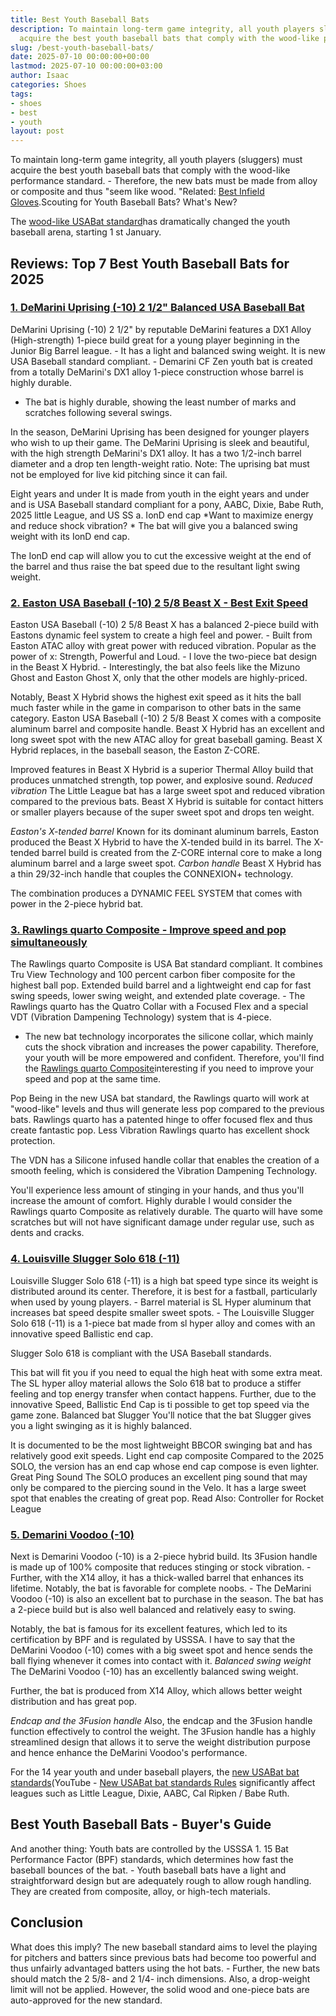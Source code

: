 ```yaml
---
title: Best Youth Baseball Bats
description: To maintain long-term game integrity, all youth players sluggers must
  acquire the best youth baseball bats that comply with the wood-like performance...
slug: /best-youth-baseball-bats/
date: 2025-07-10 00:00:00+00:00
lastmod: 2025-07-10 00:00:00+03:00
author: Isaac
categories: Shoes
tags:
- shoes
- best
- youth
layout: post
---
```

To maintain long-term game integrity, all youth players (sluggers) must acquire the best youth baseball bats that comply with the wood-like performance standard. - Therefore, the new bats must be made from alloy or composite and thus "seem like wood. "Related: [Best Infield Gloves](https://pestpolicy.com/best-infield-gloves/).Scouting for Youth Baseball Bats? What's New?

The [wood-like USABat standard](http://web.usabaseball.com/video/play.jsp?content_id=1594584083)has dramatically changed the youth baseball arena, starting 1 st January.

##  Reviews: Top 7 Best Youth Baseball Bats for 2025

###  [1. DeMarini Uprising (-10) 2 1/2" Balanced USA Baseball Bat](https://www.amazon.com/dp/B074JL35SB/?tag=p-policy-20)

DeMarini Uprising (-10) 2 1/2" by reputable DeMarini features a DX1 Alloy (High-strength) 1-piece build great for a young player beginning in the Junior Big Barrel league. - It has a light and balanced swing weight. It is new USA Baseball standard compliant. - Demarini CF Zen youth bat is created from a totally DeMarini's DX1 alloy 1-piece construction whose barrel is highly durable.

- The bat is highly durable, showing the least number of marks and scratches following several swings.

In the season, DeMarini Uprising has been designed for younger players who wish to up their game. The DeMarini Uprising is sleek and beautiful, with the high strength DeMarini's DX1 alloy. It has a two 1/2-inch barrel diameter and a drop ten length-weight ratio. Note: The uprising bat must not be employed for live kid pitching since it can fail.

Eight years and under It is made from youth in the eight years and under and is USA Baseball standard compliant for a pony, AABC, Dixie, Babe Ruth, 2025 little League, and US SS a. IonD end cap *Want to maximize energy and reduce shock vibration? * The bat will give you a balanced swing weight with its IonD end cap.

The IonD end cap will allow you to cut the excessive weight at the end of the barrel and thus raise the bat speed due to the resultant light swing weight.

###  [2. Easton USA Baseball (-10) 2 5/8 Beast X - Best Exit Speed](https://www.amazon.com/dp/B07427GWH5/?tag=p-policy-20)

Easton USA Baseball (-10) 2 5/8 Beast X has a balanced 2-piece build with Eastons dynamic feel system to create a high feel and power. - Built from Easton ATAC alloy with great power with reduced vibration. Popular as the power of x: Strength, Powerful and Loud. - I love the two-piece bat design in the Beast X Hybrid. - Interestingly, the bat also feels like the Mizuno Ghost and Easton Ghost X, only that the other models are highly-priced.

Notably, Beast X Hybrid shows the highest exit speed as it hits the ball much faster while in the game in comparison to other bats in the same category. Easton USA Baseball (-10) 2 5/8 Beast X comes with a composite aluminum barrel and composite handle. Beast X Hybrid has an excellent and long sweet spot with the new ATAC alloy for great baseball gaming. Beast X Hybrid replaces, in the baseball season, the Easton Z-CORE.

Improved features in Beast X Hybrid is a superior Thermal Alloy build that produces unmatched strength, top power, and explosive sound. *Reduced vibration* The Little League bat has a large sweet spot and reduced vibration compared to the previous bats. Beast X Hybrid is suitable for contact hitters or smaller players because of the super sweet spot and drops ten weight.

*Easton's X-tended barrel* Known for its dominant aluminum barrels, Easton produced the Beast X Hybrid to have the X-tended build in its barrel. The X-tended barrel build is created from the Z-CORE internal core to make a long aluminum barrel and a large sweet spot. *Carbon handle* Beast X Hybrid has a thin 29/32-inch handle that couples the CONNEXION+ technology.

The combination produces a DYNAMIC FEEL SYSTEM that comes with power in the 2-piece hybrid bat.

###  [3. Rawlings quarto Composite - Improve speed and pop simultaneously](https://www.amazon.com/dp/B074C56ZKF/?tag=p-policy-20)

The Rawlings quarto Composite is USA Bat standard compliant. It combines Tru View Technology and 100 percent carbon fiber composite for the highest ball pop. Extended build barrel and a lightweight end cap for fast swing speeds, lower swing weight, and extended plate coverage. - The Rawlings quarto has the Quatro Collar with a Focused Flex and a special VDT (Vibration Dampening Technology) system that is 4-piece.

- The new bat technology incorporates the silicone collar, which mainly cuts the shock vibration and increases the power capability. Therefore, your youth will be more empowered and confident. Therefore, you'll find the [Rawlings quarto Composite](https://www.amazon.com/dp/B074C56ZKF/?tag=p-policy-20)interesting if you need to improve your speed and pop at the same time.

Pop Being in the new USA bat standard, the Rawlings quarto will work at "wood-like" levels and thus will generate less pop compared to the previous bats. Rawlings quarto has a patented hinge to offer focused flex and thus create fantastic pop. Less Vibration Rawlings quarto has excellent shock protection.

The VDN has a Silicone infused handle collar that enables the creation of a smooth feeling, which is considered the Vibration Dampening Technology.

You'll experience less amount of stinging in your hands, and thus you'll increase the amount of comfort. Highly durable I would consider the Rawlings quarto Composite as relatively durable. The quarto will have some scratches but will not have significant damage under regular use, such as dents and cracks.

###  [4. Louisville Slugger Solo 618 (-11)](https://www.amazon.com/dp/B0761YQ38L/?tag=p-policy-20)

Louisville Slugger Solo 618 (-11) is a high bat speed type since its weight is distributed around its center. Therefore, it is best for a fastball, particularly when used by young players. - Barrel material is SL Hyper aluminum that increases bat speed despite smaller sweet spots. - The Louisville Slugger Solo 618 (-11) is a 1-piece bat made from sl hyper alloy and comes with an innovative speed Ballistic end cap.

Slugger Solo 618 is compliant with the USA Baseball standards.

This bat will fit you if you need to equal the high heat with some extra meat. The SL hyper alloy material allows the Solo 618 bat to produce a stiffer feeling and top energy transfer when contact happens. Further, due to the innovative Speed, Ballistic End Cap is ti possible to get top speed via the game zone. Balanced bat Slugger You'll notice that the bat Slugger gives you a light swinging as it is highly balanced.

It is documented to be the most lightweight BBCOR swinging bat and has relatively good exit speeds. Light end cap composite Compared to the 2025 SOLO, the version has an end cap whose end cap compose is even lighter. Great Ping Sound The SOLO produces an excellent ping sound that may only be compared to the piercing sound in the Velo. It has a large sweet spot that enables the creating of great pop. Read Also: Controller for Rocket League

###  [5. Demarini Voodoo (-10)](https://www.amazon.com/dp/B074JM32BB/?tag=p-policy-20)

Next is Demarini Voodoo (-10) is a 2-piece hybrid build. Its 3Fusion handle is made up of 100% composite that reduces stinging or stock vibration. - Further, with the X14 alloy, it has a thick-walled barrel that enhances its lifetime. Notably, the bat is favorable for complete noobs. - The DeMarini Voodoo (-10) is also an excellent bat to purchase in the season. The bat has a 2-piece build but is also well balanced and relatively easy to swing.

Notably, the bat is famous for its excellent features, which led to its certification by BPF and is regulated by USSSA. I have to say that the DeMarini Voodoo (-10) comes with a big sweet spot and hence sends the ball flying whenever it comes into contact with it. *Balanced swing weight* The DeMarini Voodoo (-10) has an excellently balanced swing weight.

Further, the bat is produced from X14 Alloy, which allows better weight distribution and has great pop.

*Endcap and the 3Fusion handle* Also, the endcap and the 3Fusion handle function effectively to control the weight. The 3Fusion handle has a highly streamlined design that allows it to serve the weight distribution purpose and hence enhance the DeMarini Voodoo's performance.

For the 14 year youth and under baseball players, the [new USABat bat standards](http://www.littleleague.org/learn/equipment/baseballbatinfo/USA-Baseball-Bat-Standard-FAQs.htm)(YouTube - [New USABat bat standards Rules]() significantly affect leagues such as Little League, Dixie, AABC, Cal Ripken / Babe Ruth.

##  Best Youth Baseball Bats - Buyer's Guide

And another thing: Youth bats are controlled by the USSSA 1. 15 Bat Performance Factor (BPF) standards, which determines how fast the baseball bounces of the bat. - Youth baseball bats have a light and straightforward design but are adequately rough to allow rough handling. They are created from composite, alloy, or high-tech materials.

##  Conclusion

What does this imply? The new baseball standard aims to level the playing for pitchers and batters since previous bats had become too powerful and thus unfairly advantaged batters using the hot bats. - Further, the new bats should match the 2 5/8- and 2 1/4- inch dimensions. Also, a drop-weight limit will not be applied. However, the solid wood and one-piece bats are auto-approved for the new standard.